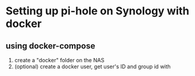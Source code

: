 # Setting up pi-hole on Synology with docker
## using docker-compose

1. create a "docker" folder on the NAS
2. (optional) create a docker user, get user's ID and group id with 
